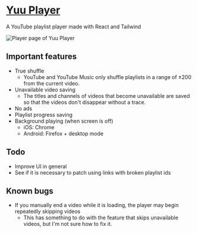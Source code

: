 # [Yuu Player](https://yuu.pages.dev/)
A YouTube playlist player made with React and Tailwind

![Player page of Yuu Player](https://i.imgur.com/sljqXUG.png)

## Important features
- True shuffle
  - YouTube and YouTube Music only shuffle playlists in a range of ±200 from the current video.
- Unavailable video saving
  - The titles and channels of videos that become unavailable are saved so that the videos don't disappear without a trace.
- No ads
- Playlist progress saving
- Background playing (when screen is off)
  - iOS: Chrome
  - Android: Firefox + desktop mode

## Todo
- Improve UI in general
- See if it is necessary to patch using links with broken playlist ids

## Known bugs
- If you manually end a video while it is loading, the player may begin repeatedly skipping videos
  - This has something to do with the feature that skips unavailable videos, but I'm not sure how to fix it.
